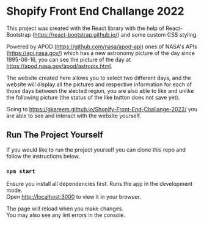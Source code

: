 # Shopify Front End Challange 2022

This project was created with the React library with the help of React-Bootstrap (https://react-bootstrap.github.io/) and some custom CSS styling.

Powered by APOD (https://github.com/nasa/apod-api) ones of NASA's APIs (https://api.nasa.gov/) which has a new astronomy picture of the day since 1995-06-16, you can see the picture of the day at https://apod.nasa.gov/apod/astropix.html. 

The website created here allows you to select two different days, and the website will display all the pictures and respective information for each of those days between the slected region, you are also able to like and unlike the following picture (the status of the like button does not save yet).

Going to https://gkareem.github.io/Shopify-Front-End-Challange-2022/ you are able to see and interact with the website yourself.

## Run The Project Yourself

If you would like to run the project yourself you can clone this repo and follow the instructions below.

### `npm start`

Ensure you install all dependencies first. 
Runs the app in the development mode.\
Open [http://localhost:3000](http://localhost:3000) to view it in your browser.

The page will reload when you make changes.\
You may also see any lint errors in the console.
